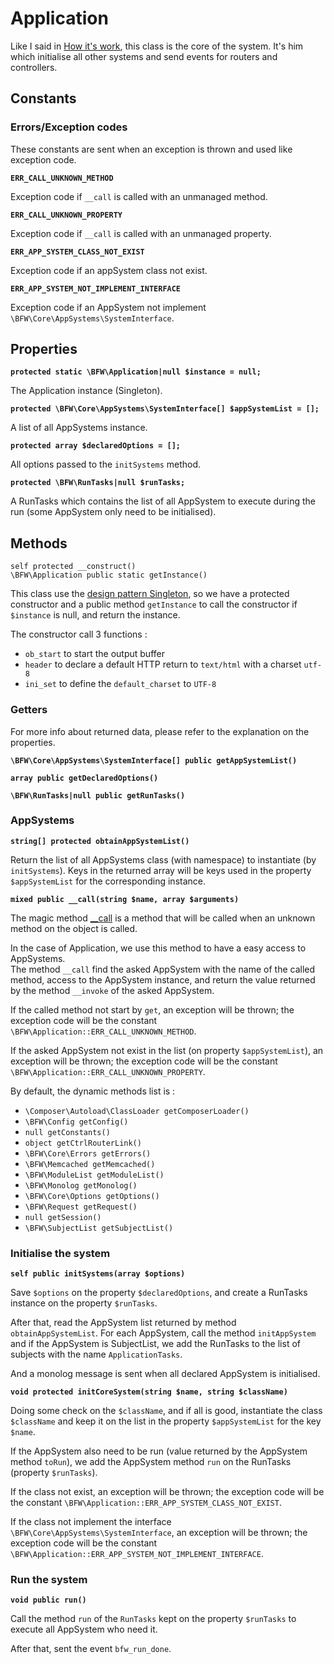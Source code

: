 # Application

Like I said in [How it's work](../how-it-works/readme.md), this class is the core of the system.
It's him which initialise all other systems and send events for routers and controllers.

## Constants

### Errors/Exception codes

These constants are sent when an exception is thrown and used like exception code.

__`ERR_CALL_UNKNOWN_METHOD`__

Exception code if `__call` is called with an unmanaged method.

__`ERR_CALL_UNKNOWN_PROPERTY`__

Exception code if `__call` is called with an unmanaged property.

__`ERR_APP_SYSTEM_CLASS_NOT_EXIST`__

Exception code if an appSystem class not exist.

__`ERR_APP_SYSTEM_NOT_IMPLEMENT_INTERFACE`__

Exception code if an AppSystem not implement `\BFW\Core\AppSystems\SystemInterface`.

## Properties

__`protected static \BFW\Application|null $instance = null;`__

The Application instance (Singleton).

__`protected \BFW\Core\AppSystems\SystemInterface[] $appSystemList = [];`__

A list of all AppSystems instance.

__`protected array $declaredOptions = [];`__

All options passed to the `initSystems` method.

__`protected \BFW\RunTasks|null $runTasks;`__

A RunTasks which contains the list of all AppSystem to execute during the run (some AppSystem only need to be initialised).

## Methods

`self protected __construct()`<br>
`\BFW\Application public static getInstance()`

This class use the [design pattern Singleton](https://en.wikipedia.org/wiki/Singleton_pattern),
so we have a protected constructor and a public method `getInstance` to call the constructor if `$instance` is null, and return the instance.

The constructor call 3 functions :
* `ob_start` to start the output buffer
* `header` to declare a default HTTP return to `text/html` with a charset `utf-8`
* `ini_set` to define the `default_charset` to `UTF-8`

### Getters

For more info about returned data, please refer to the explanation on the properties.

__`\BFW\Core\AppSystems\SystemInterface[] public getAppSystemList()`__

__`array public getDeclaredOptions()`__

__`\BFW\RunTasks|null public getRunTasks()`__

### AppSystems

__`string[] protected obtainAppSystemList()`__

Return the list of all AppSystems class (with namespace) to instantiate (by `initSystems`).
Keys in the returned array will be keys used in the property `$appSystemList` for the corresponding instance.

__`mixed public __call(string $name, array $arguments)`__

The magic method [\_\_call](http://php.net/manual/en/language.oop5.overloading.php#object.call)
is a method that will be called when an unknown method on the object is called.

In the case of Application, we use this method to have a easy access to AppSystems.<br>
The method `__call` find the asked AppSystem with the name of the called method, access to the AppSystem instance,
and return the value returned by the method `__invoke` of the asked AppSystem.

If the called method not start by `get`, an exception will be thrown;
the exception code will be the constant `\BFW\Application::ERR_CALL_UNKNOWN_METHOD`.

If the asked AppSystem not exist in the list (on property `$appSystemList`), an exception will be thrown;
the exception code will be the constant `\BFW\Application::ERR_CALL_UNKNOWN_PROPERTY`.

By default, the dynamic methods list is :
* `\Composer\Autoload\ClassLoader getComposerLoader()`  
* `\BFW\Config getConfig()`  
* `null getConstants()`  
* `object getCtrlRouterLink()`  
* `\BFW\Core\Errors getErrors()`  
* `\BFW\Memcached getMemcached()`  
* `\BFW\ModuleList getModuleList()`  
* `\BFW\Monolog getMonolog()`  
* `\BFW\Core\Options getOptions()`  
* `\BFW\Request getRequest()`  
* `null getSession()`  
* `\BFW\SubjectList getSubjectList()`

### Initialise the system

__`self public initSystems(array $options)`__

Save `$options` on the property `$declaredOptions`, and create a RunTasks instance on the property `$runTasks`.

After that, read the AppSystem list returned by method `obtainAppSystemList`.
For each AppSystem, call the method `initAppSystem` and if the AppSystem is SubjectList,
we add the RunTasks to the list of subjects with the name `ApplicationTasks`.

And a monolog message is sent when all declared AppSystem is initialised.

__`void protected initCoreSystem(string $name, string $className)`__

Doing some check on the `$className`, and if all is good, instantiate the class `$className`
and keep it on the list in the property `$appSystemList` for the key `$name`.

If the AppSystem also need to be run (value returned by the AppSystem method `toRun`),
we add the AppSystem method `run` on the RunTasks (property `$runTasks`).

If the class not exist, an exception will be thrown;
the exception code will be the constant `\BFW\Application::ERR_APP_SYSTEM_CLASS_NOT_EXIST`.

If the class not implement the interface `\BFW\Core\AppSystems\SystemInterface`, an exception will be thrown;
the exception code will be the constant `\BFW\Application::ERR_APP_SYSTEM_NOT_IMPLEMENT_INTERFACE`.

### Run the system

__`void public run()`__

Call the method `run` of the `RunTasks` kept on the property `$runTasks` to execute all AppSystem who need it.

After that, sent the event `bfw_run_done`.
